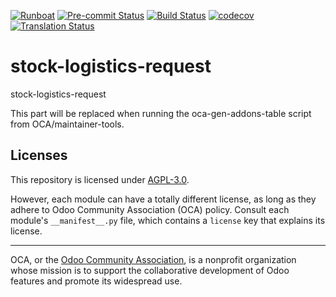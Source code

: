 
[![Runboat](https://img.shields.io/badge/runboat-Try%20me-875A7B.png)](https://runboat.odoo-community.org/builds?repo=OCA/stock-logistics-request&target_branch=16.0)
[![Pre-commit Status](https://github.com/OCA/stock-logistics-request/actions/workflows/pre-commit.yml/badge.svg?branch=16.0)](https://github.com/OCA/stock-logistics-request/actions/workflows/pre-commit.yml?query=branch%3A16.0)
[![Build Status](https://github.com/OCA/stock-logistics-request/actions/workflows/test.yml/badge.svg?branch=16.0)](https://github.com/OCA/stock-logistics-request/actions/workflows/test.yml?query=branch%3A16.0)
[![codecov](https://codecov.io/gh/OCA/stock-logistics-request/branch/16.0/graph/badge.svg)](https://codecov.io/gh/OCA/stock-logistics-request)
[![Translation Status](https://translation.odoo-community.org/widgets/stock-logistics-request-16-0/-/svg-badge.svg)](https://translation.odoo-community.org/engage/stock-logistics-request-16-0/?utm_source=widget)

<!-- /!\ do not modify above this line -->

# stock-logistics-request

stock-logistics-request

<!-- /!\ do not modify below this line -->

<!-- prettier-ignore-start -->

[//]: # (addons)

This part will be replaced when running the oca-gen-addons-table script from OCA/maintainer-tools.

[//]: # (end addons)

<!-- prettier-ignore-end -->

## Licenses

This repository is licensed under [AGPL-3.0](LICENSE).

However, each module can have a totally different license, as long as they adhere to Odoo Community Association (OCA)
policy. Consult each module's `__manifest__.py` file, which contains a `license` key
that explains its license.

----
OCA, or the [Odoo Community Association](http://odoo-community.org/), is a nonprofit
organization whose mission is to support the collaborative development of Odoo features
and promote its widespread use.

